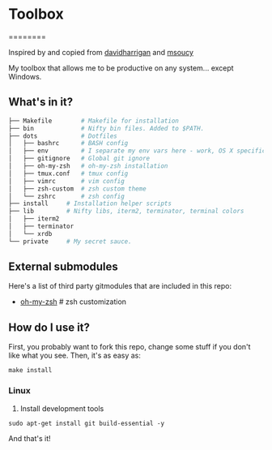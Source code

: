 # Toolbox
========

Inspired by and copied from [davidharrigan](https://github.com/davidharrigan/toolbox) and [msoucy](https://github.com/msoucy/Dotfiles)

My toolbox that allows me to be productive on any system... except Windows.

## What's in it?
```bash
├── Makefile        # Makefile for installation
├── bin             # Nifty bin files. Added to $PATH.
├── dots            # Dotfiles
│   ├── bashrc      # BASH config
│   ├── env         # I separate my env vars here - work, OS X specifics
│   ├── gitignore   # Global git ignore
│   ├── oh-my-zsh   # oh-my-zsh installation
│   ├── tmux.conf   # tmux config
│   ├── vimrc       # vim config
│   ├── zsh-custom  # zsh custom theme
│   └── zshrc       # zsh config
├── install     # Installation helper scripts
├── lib         # Nifty libs, iterm2, terminator, terminal colors
│   ├── iterm2
│   ├── terminator
│   └── xrdb
└── private     # My secret sauce.
```

## External submodules
Here's a list of third party gitmodules that are included in this repo:
* [oh-my-zsh](https://github.com/robbyrussell/oh-my-zsh)    # zsh customization


## How do I use it?
First, you probably want to fork this repo, change some stuff if you don't like what you see. Then, it's as easy as:
```
make install
```

### Linux
1. Install development tools
```
sudo apt-get install git build-essential -y
```

And that's it!